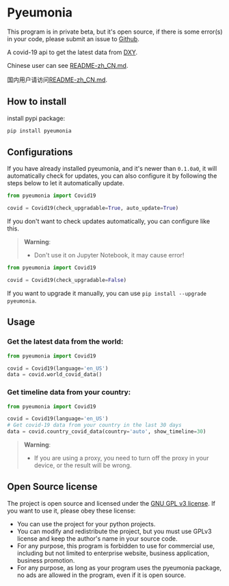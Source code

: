 # Pyeumonia

This program is in private beta, but it's open source, if there is some error(s) in your code, please submit an issue to [Github](https://github.com/pyeumonia/pyeumonia/issues).

A covid-19 api to get the latest data from [DXY](https://ncov.dxy.cn/ncovh5/view/pneumonia).

Chinese user can see [README-zh_CN.md](https://github.com/pyeumonia/pyeumonia/blob/main/README-zh_CN.md).

国内用户请访问[README-zh_CN.md](https://github.com/pyeumonia/pyeumonia/blob/main/README-zh_CN.md).

## How to install

install pypi package:

```bash
pip install pyeumonia
```

## Configurations

If you have already installed pyeumonia, and it's newer than `0.1.0a0`, it will automatically check for updates, you can also configure it by following the steps below to let it automatically update.

```python
from pyeumonia import Covid19

covid = Covid19(check_upgradable=True, auto_update=True)
```

If you don't want to check updates automatically, you can configure like this.


> **Warning**:
>- Don't use it on Jupyter Notebook, it may cause error!

```python
from pyeumonia import Covid19

covid = Covid19(check_upgradable=False)
```

If you want to upgrade it manually, you can use `pip install --upgrade pyeumonia`.

## Usage

### Get the latest data from the world:

```python
from pyeumonia import Covid19

covid = Covid19(language='en_US')
data = covid.world_covid_data()
```

### Get timeline data from your country:
```python
from pyeumonia import Covid19

covid = Covid19(language='en_US')
# Get covid-19 data from your country in the last 30 days
data = covid.country_covid_data(country='auto', show_timeline=30)
```

> **Warning**:
>- If you are using a proxy, you need to turn off the proxy in your device, or the result will be wrong.

## Open Source license

The project is open source and licensed under the [GNU GPL v3 license](https://www.gnu.org/licenses/gpl-3.0.txt). If you want to use it, please obey these license:

- You can use the project for your python projects.
- You can modify and redistribute the project, but you must use GPLv3 license and keep the author's name in your source code.
- For any purpose, this program is forbidden to use for commercial use, including but not limited to enterprise website, business application, business promotion.
- For any purpose, as long as your program uses the pyeumonia package, no ads are allowed in the program, even if it is open source.
